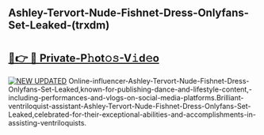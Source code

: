 ## Ashley-Tervort-Nude-Fishnet-Dress-Onlyfans-Set-Leaked-(trxdm)


# <h2><a href="https://mediaupload.pro?-19M">🔗👉 🔴 Private-P𝚑ot𝚘𝚜-V𝚒d𝚎o</a></h2>

[![NEW UPDATED](https://i.imgur.com/0qMVB7G.gif)](https://mediaupload.pro?-19M)
Online-influencer-Ashley-Tervort-Nude-Fishnet-Dress-Onlyfans-Set-Leaked,known-for-publishing-dance-and-lifestyle-content,-including-performances-and-vlogs-on-social-media-platforms.Brilliant-ventriloquist-assistant-Ashley-Tervort-Nude-Fishnet-Dress-Onlyfans-Set-Leaked,celebrated-for-their-exceptional-abilities-and-accomplishments-in-assisting-ventriloquists.  